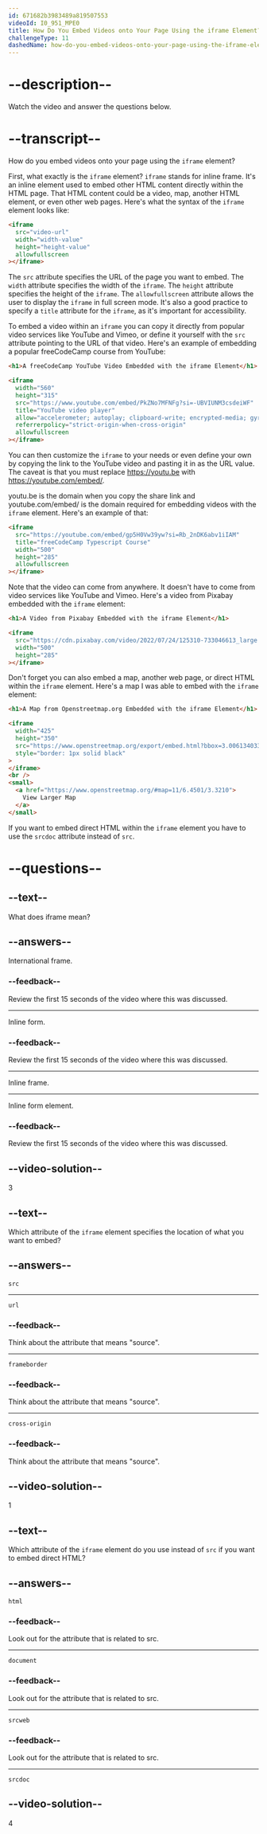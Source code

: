```yaml
---
id: 671682b3983489a819507553
videoId: I0_951_MPE0
title: How Do You Embed Videos onto Your Page Using the iframe Element?
challengeType: 11
dashedName: how-do-you-embed-videos-onto-your-page-using-the-iframe-element
---
```


# --description--

Watch the video and answer the questions below.

# --transcript--

How do you embed videos onto your page using the `iframe` element?

First, what exactly is the `iframe` element? `iframe` stands for inline frame. It's an inline element used to embed other HTML content directly within the HTML page. That HTML content could be a video, map, another HTML element, or even other web pages. Here's what the syntax of the `iframe` element looks like:

```html
<iframe
  src="video-url"
  width="width-value"
  height="height-value"
  allowfullscreen
></iframe>
```

The `src` attribute specifies the URL of the page you want to embed. The `width` attribute specifies the width of the `iframe`. The `height` attribute specifies the height of the `iframe`. The `allowfullscreen` attribute allows the user to display the `iframe` in full screen mode. It's also a good practice to specify a `title` attribute for the `iframe`, as it's important for accessibility.

To embed a video within an `iframe` you can copy it directly from popular video services like YouTube and Vimeo, or define it yourself with the `src` attribute pointing to the URL of that video. Here's an example of embedding a popular freeCodeCamp course from YouTube:

```html
<h1>A freeCodeCamp YouTube Video Embedded with the iframe Element</h1>

<iframe
  width="560"
  height="315"
  src="https://www.youtube.com/embed/PkZNo7MFNFg?si=-UBVIUNM3csdeiWF"
  title="YouTube video player"
  allow="accelerometer; autoplay; clipboard-write; encrypted-media; gyroscope; picture-in-picture; web-share"
  referrerpolicy="strict-origin-when-cross-origin"
  allowfullscreen
></iframe>
```

You can then customize the `iframe` to your needs or even define your own by copying the link to the YouTube video and pasting it in as the URL value. The caveat is that you must replace https://youtu.be with https://youtube.com/embed/.

youtu.be is the domain when you copy the share link and youtube.com/embed/ is the domain required for embedding videos with the `iframe` element. Here's an example of that:

```html
<iframe
  src="https://youtube.com/embed/gp5H0Vw39yw?si=Rb_2nDK6abv1iIAM"
  title="freeCodeCamp Typescript Course"
  width="500"
  height="285"
  allowfullscreen
></iframe>
```

Note that the video can come from anywhere. It doesn't have to come from video services like YouTube and Vimeo. Here's a video from Pixabay embedded with the `iframe` element:

```html
<h1>A Video from Pixabay Embedded with the iframe Element</h1>

<iframe
  src="https://cdn.pixabay.com/video/2022/07/24/125310-733046613_large.mp4"
  width="500"
  height="285"
></iframe>
```

Don't forget you can also embed a map, another web page, or direct HTML within the `iframe` element. Here's a map I was able to embed with the `iframe` element:

```html
<h1>A Map from Openstreetmap.org Embedded with the iframe Element</h1>

<iframe
  width="425"
  height="350"
  src="https://www.openstreetmap.org/export/embed.html?bbox=3.006134033203125%2C6.150112578753815%2C3.6357879638671875%2C6.749850810550778&amp;layer=mapnik"
  style="border: 1px solid black"
>
</iframe>
<br />
<small>
  <a href="https://www.openstreetmap.org/#map=11/6.4501/3.3210">
    View Larger Map
  </a>
</small>
```

If you want to embed direct HTML within the `iframe` element you have to use the `srcdoc` attribute instead of `src`.

# --questions--

## --text--

What does iframe mean?

## --answers--

International frame.

### --feedback--

Review the first 15 seconds of the video where this was discussed.

---

Inline form.

### --feedback--

Review the first 15 seconds of the video where this was discussed. 

---

Inline frame.

---

Inline form element.

### --feedback--

Review the first 15 seconds of the video where this was discussed.

## --video-solution--

3

## --text--

Which attribute of the `iframe` element specifies the location of what you want to embed?

## --answers--

`src`

---

`url`

### --feedback--

Think about the attribute that means "source".

---

`frameborder`

### --feedback--

Think about the attribute that means "source".

---

`cross-origin`

### --feedback--

Think about the attribute that means "source".

## --video-solution--

1

## --text--

Which attribute of the `iframe` element do you use instead of `src` if you want to embed direct HTML?

## --answers--

`html`

### --feedback--

Look out for the attribute that is related to src.

---

`document`

### --feedback--

Look out for the attribute that is related to src.

---

`srcweb`

### --feedback--

Look out for the attribute that is related to src.

---

`srcdoc`

## --video-solution--

4
